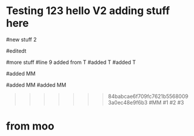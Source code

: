 # Testing 123 hello V2 adding stuff here

#new stuff 2


#editedt

#more stuff
#line 9 added from T
#added T
#added T

#added MM

#added MM
#added MM

>>>>>>> 84babcae6f709fc7621b55680093a0ec48e9f6b3
#MM
#1
#2
#3




# from moo